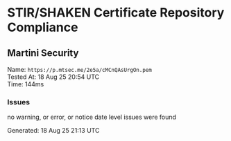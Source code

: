 # STIR/SHAKEN Certificate Repository Compliance

## Martini Security

Name: `https://p.mtsec.me/2e5a/cMCnQAsUrgOn.pem`\
Tested At: 18 Aug 25 20:54 UTC\
Time: 144ms

### Issues

no warning, or error, or notice date level issues were found

Generated: 18 Aug 25 21:13 UTC